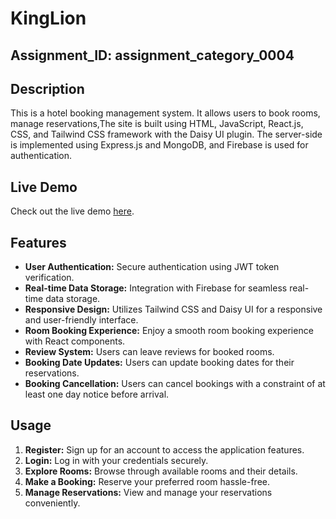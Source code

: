 # KingLion 

## Assignment_ID: assignment_category_0004

## Description
This is a hotel booking management system. It allows users to book rooms, manage reservations,The site is built using HTML, JavaScript, React.js, CSS, and Tailwind CSS framework with the Daisy UI plugin. The server-side is implemented using Express.js and MongoDB, and Firebase is used for authentication.


## Live Demo
Check out the live demo [here](https://assignmet-11-jwt.web.app).


## Features

- **User Authentication:** Secure authentication using JWT token verification.
- **Real-time Data Storage:** Integration with Firebase for seamless real-time data storage.
- **Responsive Design:** Utilizes Tailwind CSS and Daisy UI for a responsive and user-friendly interface.
- **Room Booking Experience:** Enjoy a smooth room booking experience with React components.
- **Review System:** Users can leave reviews for booked rooms.
- **Booking Date Updates:** Users can update booking dates for their reservations.
- **Booking Cancellation:** Users can cancel bookings with a constraint of at least one day notice before arrival.

## Usage

1. **Register:** Sign up for an account to access the application features.
2. **Login:** Log in with your credentials securely.
3. **Explore Rooms:** Browse through available rooms and their details.
4. **Make a Booking:** Reserve your preferred room hassle-free.
5. **Manage Reservations:** View and manage your reservations conveniently.


